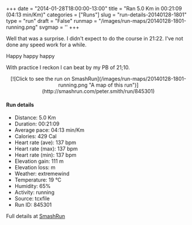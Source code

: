 +++
date = "2014-01-28T18:00:00-13:00"
title = "Ran 5.0 Km in 00:21:09 (04:13 min/Km)"
categories = ["Runs"]
slug = "run-details-20140128-1801"
type = "run"
draft = "False"
runmap = "/images/run-maps/20140128-1801-running.png"
svgmap = '<polyline points="93 77, 80 80, 68 96, 50 100, 39 96, 39 94, 38 82, 3 71, 16 36, 38 16, 54 1, 64 1, 67 4, 65 6, 44 26, 29 42, 31 35, 66 5, 68 3, 64 0, 53 1, 20 33, 3 71, 37 81, 36 91, 51 100, 68 96, 76 82, 92 77, 97 72">'
+++

Well that was a surprise. I didn't expect to do the course in 21:22. I've not done any speed work for a while. 

Happy happy happy

With practice I reckon I can beat by my PB of 21;10. 



<!--more-->

<center>
[![Click to see the run on SmashRun](/images/run-maps/20140128-1801-running.png "A map of this run")](http://smashrun.com/peter.smith/run/845301)
</center>

#### Run details

* Distance: 5.0 Km
* Duration: 00:21:09
* Average pace: 04:13 min/Km
* Calories: 429 Cal
* Heart rate (ave): 137 bpm
* Heart rate (max): 137 bpm
* Heart rate (min): 137 bpm
* Elevation gain: 111 m
* Elevation loss:  m
* Weather: extremewind
* Temperature: 19 &deg;C
* Humidity: 65%
* Activity: running
* Source: tcxfile
* Run ID: 845301

Full details at [SmashRun](http://smashrun.com/peter.smith/run/845301)